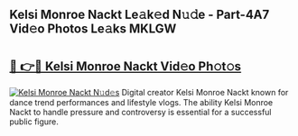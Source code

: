 ## Kelsi Monroe Nackt Le𝚊k𝚎d N𝚞𝚍e - Part-4A7 Vid𝚎o Photos Le𝚊ks MKLGW

# <h2><a href="http://fb00pv.evod.top/?m=Kelsi+Monroe+Nackt">🔗 👉🔴 Kelsi Monroe Nackt Vid𝚎o Ph𝚘t𝚘s</a></h2>

[![Kelsi Monroe Nackt N𝚞d𝚎s](https://i.imgur.com/8V9OHl7.gif)](http://fb00pv.evod.top/?m=Kelsi+Monroe+Nackt)
Digital creator Kelsi Monroe Nackt known for dance trend performances and lifestyle vlogs. The ability Kelsi Monroe Nackt to handle pressure and controversy is essential for a successful public figure. 
